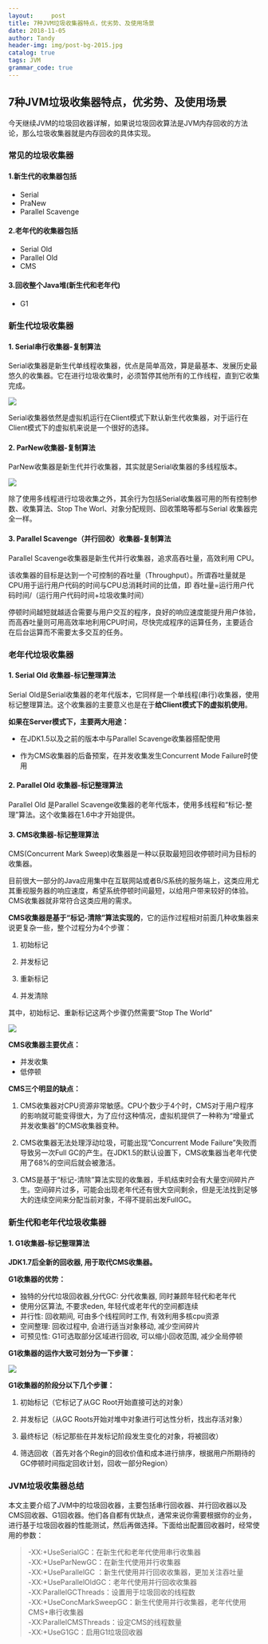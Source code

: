 ```yaml
---
layout:     post
title: 7种JVM垃圾收集器特点，优劣势、及使用场景
date: 2018-11-05
author: Tandy
header-img: img/post-bg-2015.jpg
catalog: true
tags: JVM
grammar_code: true
---
```

## 7种JVM垃圾收集器特点，优劣势、及使用场景

今天继续JVM的垃圾回收器详解，如果说垃圾回收算法是JVM内存回收的方法论，那么垃圾收集器就是内存回收的具体实现。

### 常见的垃圾收集器
#### 1.新生代的收集器包括
 
 - Serial
 - PraNew
 - Parallel Scavenge
 
#### 2.老年代的收集器包括
 
 - Serial Old
 - Parallel Old
 - CMS
 
#### 3.回收整个Java堆(新生代和老年代)
 
 - G1
 
### 新生代垃圾收集器
#### 1. Serial串行收集器-复制算法
 
 Serial收集器是新生代单线程收集器，优点是简单高效，算是最基本、发展历史最悠久的收集器。它在进行垃圾收集时，必须暂停其他所有的工作线程，直到它收集完成。
 
 ![](https://raw.githubusercontent.com/tanzhouwen/tanzhouwen.github.io/master/images/jvm-gc-Serial-collector.jpg)
 
 Serial收集器依然是虚拟机运行在Client模式下默认新生代收集器，对于运行在Client模式下的虚拟机来说是一个很好的选择。
 
#### 2. ParNew收集器-复制算法
 
 ParNew收集器是新生代并行收集器，其实就是Serial收集器的多线程版本。
 
  ![](https://raw.githubusercontent.com/tanzhouwen/tanzhouwen.github.io/master/images/jvm-gc-ParNew-collector.jpg)
  
  除了使用多线程进行垃圾收集之外，其余行为包括Serial收集器可用的所有控制参数、收集算法、Stop The Worl、对象分配规则、回收策略等都与Serial 收集器完全一样。
 
#### 3. Parallel Scavenge（并行回收）收集器-复制算法
 
 Parallel Scavenge收集器是新生代并行收集器，追求高吞吐量，高效利用 CPU。

该收集器的目标是达到一个可控制的吞吐量（Throughput）。所谓吞吐量就是CPU用于运行用户代码的时间与CPU总消耗时间的比值，即 吞吐量=运行用户代码时间/（运行用户代码时间+垃圾收集时间）

停顿时间越短就越适合需要与用户交互的程序，良好的响应速度能提升用户体验，而高吞吐量则可用高效率地利用CPU时间，尽快完成程序的运算任务，主要适合在后台运算而不需要太多交互的任务。
 
### 老年代垃圾收集器
#### 1. Serial Old 收集器-标记整理算法
 
 Serial Old是Serial收集器的老年代版本，它同样是一个单线程(串行)收集器，使用标记整理算法。这个收集器的主要意义也是在于**给Client模式下的虚拟机使用**。

 **如果在Server模式下，主要两大用途：**

 - 在JDK1.5以及之前的版本中与Parallel Scavenge收集器搭配使用

 - 作为CMS收集器的后备预案，在并发收集发生Concurrent Mode Failure时使用
 
#### 2. Parallel Old 收集器-标记整理算法
 
 Parallel Old 是Parallel Scavenge收集器的老年代版本，使用多线程和“标记-整理”算法。这个收集器在1.6中才开始提供。
 
#### 3. CMS收集器-标记整理算法
 
 CMS(Concurrent Mark Sweep)收集器是一种以获取最短回收停顿时间为目标的收集器。

 目前很大一部分的Java应用集中在互联网站或者B/S系统的服务端上，这类应用尤其重视服务器的响应速度，希望系统停顿时间最短，以给用户带来较好的体验。CMS收集器就非常符合这类应用的需求。

 **CMS收集器是基于“标记-清除”算法实现的**，它的运作过程相对前面几种收集器来说更复杂一些，整个过程分为4个步骤：

 1. 初始标记

 2. 并发标记

 3. 重新标记

 4. 并发清除

 其中，初始标记、重新标记这两个步骤仍然需要“Stop The World”
 
 ![](https://raw.githubusercontent.com/tanzhouwen/tanzhouwen.github.io/master/images/jvm-gc-CMS-collector.jpg)
 
 **CMS收集器主要优点：**

  - 并发收集
  - 低停顿
  
 **CMS三个明显的缺点：**

 1. CMS收集器对CPU资源非常敏感。CPU个数少于4个时，CMS对于用户程序的影响就可能变得很大，为了应付这种情况，虚拟机提供了一种称为“增量式并发收集器”的CMS收集器变种。

 2. CMS收集器无法处理浮动垃圾，可能出现“Concurrent Mode Failure”失败而导致另一次Full GC的产生。在JDK1.5的默认设置下，CMS收集器当老年代使用了68%的空间后就会被激活。

 3. CMS是基于“标记-清除”算法实现的收集器，手机结束时会有大量空间碎片产生。空间碎片过多，可能会出现老年代还有很大空间剩余，但是无法找到足够大的连续空间来分配当前对象，不得不提前出发FullGC。

### 新生代和老年代垃圾收集器
#### 1. G1收集器-标记整理算法
 
 **JDK1.7后全新的回收器, 用于取代CMS收集器。**

 **G1收集器的优势：**

  - 独特的分代垃圾回收器,分代GC: 分代收集器, 同时兼顾年轻代和老年代
  - 使用分区算法, 不要求eden, 年轻代或老年代的空间都连续
  - 并行性: 回收期间, 可由多个线程同时工作, 有效利用多核cpu资源
  - 空间整理: 回收过程中, 会进行适当对象移动, 减少空间碎片
  - 可预见性: G1可选取部分区域进行回收, 可以缩小回收范围, 减少全局停顿
 
 **G1收集器的运作大致可划分为一下步骤：**
 
 ![](https://raw.githubusercontent.com/tanzhouwen/tanzhouwen.github.io/master/images/jvm-gc-G1-collector.jpg)
 
 **G1收集器的阶段分以下几个步骤：**

  1. 初始标记（它标记了从GC Root开始直接可达的对象）

  2. 并发标记（从GC Roots开始对堆中对象进行可达性分析，找出存活对象）

  3. 最终标记（标记那些在并发标记阶段发生变化的对象，将被回收）

  4. 筛选回收（首先对各个Regin的回收价值和成本进行排序，根据用户所期待的GC停顿时间指定回收计划，回收一部分Region）
 
### JVM垃圾收集器总结

本文主要介绍了JVM中的垃圾回收器，主要包括串行回收器、并行回收器以及CMS回收器、G1回收器。他们各自都有优缺点，通常来说你需要根据你的业务，进行基于垃圾回收器的性能测试，然后再做选择。下面给出配置回收器时，经常使用的参数：
>-XX:+UseSerialGC：在新生代和老年代使用串行收集器<br>
>-XX:+UseParNewGC：在新生代使用并行收集器<br>
>-XX:+UseParallelGC ：新生代使用并行回收收集器，更加关注吞吐量<br>
>-XX:+UseParallelOldGC：老年代使用并行回收收集器<br>
>-XX:ParallelGCThreads：设置用于垃圾回收的线程数<br>
>-XX:+UseConcMarkSweepGC：新生代使用并行收集器，老年代使用CMS+串行收集器<br>
>-XX:ParallelCMSThreads：设定CMS的线程数量<br>
>-XX:+UseG1GC：启用G1垃圾回收器

